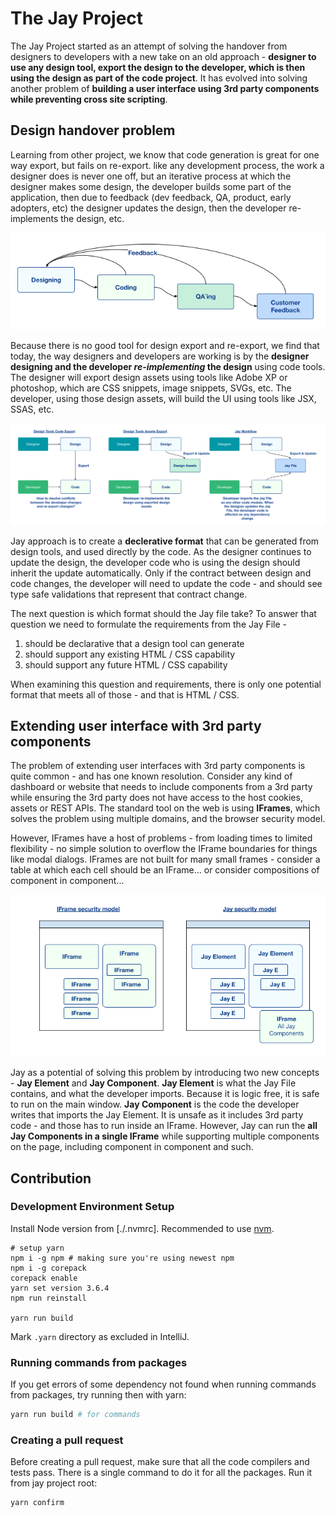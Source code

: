 # The Jay Project

The Jay Project started as an attempt of solving the handover from designers to developers with a new take on an old approach -
**designer to use any design tool, export the design to the developer, which is then using the design as part of the code project**.
It has evolved into solving another problem of **building a user interface using 3rd party components while preventing cross site scripting**.

## Design handover problem

Learning from other project, we know that code generation is great for one way export, but fails on re-export. like any
development process, the work a designer does is never one off, but an iterative process at which the designer makes some design,
the developer builds some part of the application, then due to feedback (dev feedback, QA, product, early adopters, etc) the designer
updates the design, then the developer re-implements the design, etc.

![iterative design and feedback](design-log/Into%20to%20Jay%201.png 'iterative design and feedback')

Because there is no good tool for design export and re-export, we find that today, the way designers and developers are working
is by the **designer designing and the developer _re-implementing_ the design** using code tools. The designer will export design
assets using tools like Adobe XP or photoshop, which are CSS snippets, image snippets, SVGs, etc. The developer, using those
design assets, will build the UI using tools like JSX, SSAS, etc.

![Comparing Jay with known workflow](design-log/Into%20to%20Jay%202.png 'Comparing Jay with known workflow')

Jay approach is to create a **declerative format** that can be generated from design tools, and used directly by the code.
As the designer continues to update the design, the developer code who is using the design should inherit the update automatically.
Only if the contract between design and code changes, the developer will need to update the code - and should see type safe validations
that represent that contract change.

The next question is which format should the Jay file take? To answer that question we need to formulate the requirements from the Jay File -

1. should be declarative that a design tool can generate
2. should support any existing HTML / CSS capability
3. should support any future HTML / CSS capability

When examining this question and requirements, there is only one potential format that meets all of those - and that is HTML / CSS.

## Extending user interface with 3rd party components

The problem of extending user interfaces with 3rd party components is quite common - and has one known resolution.
Consider any kind of dashboard or website that needs to include components from a 3rd party while ensuring the 3rd party
does not have access to the host cookies, assets or REST APIs. The standard tool on the web is using **IFrames**, which
solves the problem using multiple domains, and the browser security model.

However, IFrames have a host of problems - from loading times to limited flexibility - no simple solution to overflow the IFrame boundaries
for things like modal dialogs. IFrames are not built for many small frames - consider a table at which each cell should be an IFrame...
or consider compositions of component in component...

![IFrame vs Jay security model](design-log/Into%20to%20Jay%203.png 'IFrame vs Jay security model')

Jay as a potential of solving this problem by introducing two new concepts - **Jay Element** and **Jay Component**.
**Jay Element** is what the Jay File contains, and what the developer imports. Because it is logic free, it is safe to
run on the main window. **Jay Component** is the code the developer writes that imports the Jay Element. It is unsafe as it includes
3rd party code - and those has to run inside an IFrame. However, Jay can run the **all Jay Components in a single IFrame** while supporting
multiple components on the page, including component in component and such.

## Contribution

### Development Environment Setup

Install Node version from [./.nvmrc]. Recommended to use [nvm](https://github.com/nvm-sh/nvm).

```shell
# setup yarn
npm i -g npm # making sure you're using newest npm
npm i -g corepack
corepack enable
yarn set version 3.6.4
npm run reinstall

yarn run build
```

Mark `.yarn` directory as excluded in IntelliJ.

### Running commands from packages

If you get errors of some dependency not found when running commands from packages, try running then with yarn:

```bash
yarn run build # for commands
```

### Creating a pull request

Before creating a pull request, make sure that all the code compilers and tests pass.
There is a single command to do it for all the packages.
Run it from jay project root:

```bash
yarn confirm
```
